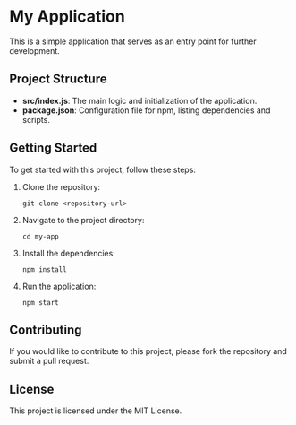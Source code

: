 # My Application

This is a simple application that serves as an entry point for further development. 

## Project Structure

- **src/index.js**: The main logic and initialization of the application.
- **package.json**: Configuration file for npm, listing dependencies and scripts.

## Getting Started

To get started with this project, follow these steps:

1. Clone the repository:
   ```
   git clone <repository-url>
   ```

2. Navigate to the project directory:
   ```
   cd my-app
   ```

3. Install the dependencies:
   ```
   npm install
   ```

4. Run the application:
   ```
   npm start
   ```

## Contributing

If you would like to contribute to this project, please fork the repository and submit a pull request.

## License

This project is licensed under the MIT License.